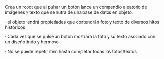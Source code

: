 Crea un robot que al pulsar un botón lance un compendio aleatorio de imágenes y texto que se nutra de una base de datos en objeto.

· el objeto tendrá propiedades que contendrán foto y texto de diversos hitos históricos

· Cada vez que se pulse un botón mostrará la foto y su texto asociado con un diseño lindo y hermoso

· No se puede repetir item hasta completar todas las fotos/textos